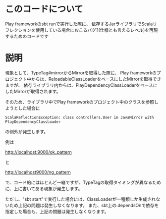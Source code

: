 # このコードについて

Play frameworkのsbt runで実行した際に、
依存するJarライブラリでScalaリフレクションを使用している場合におこるバグ?(仕様とも言えるレベル)を再現するためのコードです

# 説明

現象として、TypeTag#mirrorからMirrorを取得した際に、
Play frameworkのプロジェクト中からは、ReloadableClassLoaderをベースにしたMirrorを取得できますが、
依存ライブラリ内からは、PlayDependencyClassLoaderをベースにしたMirrorが取得されます。

そのため、ライブラリ中でPlay frameworkのプロジェクト中のクラスを参照しようとした場合に

    ScalaReflectionException: class controllers.User in JavaMirror with PlayDependencyClassLoader
    
の例外が発生します。

例は

[http://localhost:9000/ok_pattern](http://localhost:9000/ok_pattern)

と

[http://localhost9000/ng_pattern](http://localhost9000/ng_pattern)

で、コード的にはほとんど一緒ですが、TypeTagの取得タイミングが異なるために、上に書いてある現象が発生します。



ただし、"sbt start"で実行した場合には、ClassLoaderが一種類しか生成されないため上記の問題は発生しなくなります。
また、sbt上の.dependsOnで依存を指定した場合も、上記の問題は発生しなくなります。

